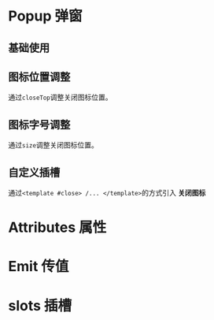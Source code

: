 <script setup>
   import demo1 from './demo1.vue'
   import demo2 from './demo2.vue'
   import demo3 from './demo3.vue'
   import demo4 from './demo4.vue'
   import Attributes from "./Attributes.vue"
   import Emits from "./Emits.vue"
   import Slots from "./Slots.vue"
</script>


# Popup 弹窗

## 基础使用
<preview-box>
<demo1 />
<preview   comName='popup' demoName='demo1' />
</preview-box>

## 图标位置调整
通过`closeTop`调整关闭图标位置。
<preview-box>
<demo2 />
<preview  comName='popup' demoName='demo2' />
</preview-box>

## 图标字号调整
通过`size`调整关闭图标位置。
<preview-box>
<demo3 />
<preview  comName='popup' demoName='demo3' />
</preview-box>

## 自定义插槽
通过`<template #close> /... </template>`的方式引入 **关闭图标**
<preview-box>
<demo4 />
<preview   comName='popup' demoName='demo4' />
</preview-box>


# Attributes 属性
<Attributes />

# Emit 传值
<Emits />

# slots 插槽
<slots />
